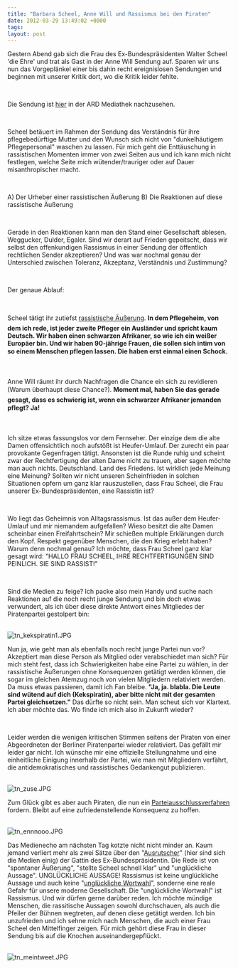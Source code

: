 ```yaml
---
title: "Barbara Scheel, Anne Will und Rassismus bei den Piraten"
date: 2012-03-29 13:49:02 +0000
tags: 
layout: post
---
```

Gestern Abend gab sich die Frau des Ex-Bundespräsidenten Walter Scheel 'die Ehre' und trat als Gast in der Anne Will Sendung auf. Sparen wir uns nun das Vorgeplänkel einer bis dahin recht ereignislosen Sendungen und beginnen mit unserer Kritik dort, wo die Kritik leider fehlte.

<br>

Die Sendung ist [hier](http://daserste.ndr.de/annewill/videos/annewill3387.html) in der ARD Mediathek nachzusehen.

<br>

Scheel betäuert im Rahmen der Sendung das Verständnis für ihre pflegebedürftige Mutter und den Wunsch sich nicht von "dunkelhäutigem Pflegepersonal" waschen zu lassen. Für mich geht die Enttäuschung in rassistischen Momenten immer von zwei Seiten aus und ich kann mich nicht festlegen, welche Seite mich wütender/trauriger oder auf Dauer misanthropischer macht.

<br>

A) Der Urheber einer rassistischen Äußerung
B) Die Reaktionen auf diese rassistische Äußerung

<br>

Gerade in den Reaktionen kann man den Stand einer Gesellschaft ablesen. Weggucker, Dulder, Egaler. Sind wir derart auf Frieden gepeitscht, dass wir selbst den offenkundigen Rassismus in einer Sendung der öffentlich rechtlichen Sender akzeptieren? Und was war nochmal genau der Unterschied zwischen Toleranz, Akzeptanz, Verständnis und Zustimmung? 

<br>

Der genaue Ablauf:

<br>

Scheel tätigt ihr zutiefst <a href="http://www.ardmediathek.de/ard/servlet/content/3517136?documentId=9967394">rassistische Äußerung</a>. <strong>In dem Pflegeheim, von dem ich rede, ist jeder zweite Pfleger ein Ausländer und spricht kaum Deutsch. Wir haben einen schwarzen Afrikaner, so wie ich ein weißer Europäer bin. Und wir haben 90-jährige Frauen, die sollen sich intim von so einem Menschen pflegen lassen. Die haben erst einmal einen Schock.</strong>

<br>

Anne Will räumt ihr durch Nachfragen die Chance ein sich zu revidieren (Warum überhaupt diese Chance?). <strong>Moment mal, haben Sie das gerade gesagt, dass es schwierig ist, wenn ein schwarzer Afrikaner jemanden pflegt? 
Ja! </strong>

<br>

Ich sitze etwas fassungslos vor dem Fernseher. Der einzige dem die alte Damen offensichtlich noch aufstößt ist Heufer-Umlauf. Der zurecht ein paar provokante Gegenfragen tätigt. Ansonsten ist die Runde ruhig und scheint zwar der Rechtfertigung der alten Dame nicht zu trauen, aber sagen möchte man auch nichts. Deutschland. Land des Friedens. Ist wirklich jede Meinung eine Meinung? Sollten wir nicht unseren Scheinfrieden in solchen Situationen opfern um ganz klar rauszustellen, dass Frau Scheel, die Frau unserer Ex-Bundespräsidenten, eine Rassistin ist? 

<br>

Wo liegt das Geheimnis von Alltagsrassismus. Ist das außer dem Heufer-Umlauf und mir niemandem aufgefallen? Wieso besitzt die alte Damen scheinbar einen Freifahrtschein? Mir schießen multiple Erklärungen durch den Kopf. Respekt gegenüber Menschen, die den Krieg erlebt haben? Warum denn nochmal genau? Ich möchte, dass Frau Scheel ganz klar gesagt wird: "HALLO FRAU SCHEEL, IHRE RECHTFERTIGUNGEN SIND PEINLICH. SIE SIND RASSIST!"

<br> 

Sind die Medien zu feige? Ich packe also mein Handy und suche nach Reaktionen auf die noch recht junge Sendung und bin doch etwas verwundert, als ich über diese direkte Antwort eines Mitgliedes der Piratenpartei gestolpert bin:

<br>

<img src="/content/images/tn_kekspiratin1.JPG" alt="tn_kekspiratin1.JPG" />

<br>

Nun ja, wie geht man als ebenfalls noch recht junge Partei nun vor? Akzeptiert man diese Person als Mitglied oder verabschiedet man sich? Für mich steht fest, dass ich Schwierigkeiten habe eine Partei zu wählen, in der rassistische Äußerungen ohne Konsequenzen getätigt werden können, die sogar im gleichen Atemzug noch von vielen Mitgliedern relativiert werden. Da muss etwas passieren, damit ich Fan bleibe. <strong> "Ja, ja. blabla. Die Leute sind wütend auf dich (Kekspiratin), aber bitte nicht mit der gesamten Partei gleichsetzen."</strong> Das dürfte so nicht sein. Man scheut sich vor Klartext. Ich aber möchte das. Wo finde ich mich also in Zukunft wieder? 

<br>

Leider werden die wenigen kritischen Stimmen seitens der Piraten von einer Abgeordneten der Berliner Piratenpartei wieder relativiert. Das gefällt mir leider gar nicht. Ich wünsche mir eine offizielle Stellungnahme und eine einheitliche Einigung innerhalb der Partei, wie man mit Mitgliedern verfährt, die antidemokratisches und rassistisches Gedankengut publizieren. 

<br>

<img src="/content/images/tn_zuse.JPG" alt="tn_zuse.JPG" />

<br>

Zum Glück gibt es aber auch Piraten, die nun ein <a href="http://de.wikipedia.org/wiki/Parteiausschluss">Parteiausschlussverfahren</a> fordern. Bleibt auf eine zufriedenstellende Konsequenz zu hoffen. 

<br>

<img src="/content/images/tn_ennnooo.JPG" alt="tn_ennnooo.JPG" />

<br>

Das Medienecho am nächsten Tag kotzte nicht nicht minder an. Kaum jemand verliert mehr als zwei Sätze über den "[Ausrutscher](http://www.abendblatt.de/kultur-live/tv-und-medien/article2232347/Bei-Anne-Will-Rassismusvorwurf-gegen-Barbara-Scheel.html)" (hier sind sich die Medien einig) der Gattin des Ex-Bundespräsidentin. Die Rede ist von "spontaner Äußerung", "stellte Scheel schnell klar" und "unglückliche Aussage". UNGLÜCKLICHE AUSSAGE! Rassismus ist keine unglückliche Aussage und auch keine "[unglückliche Wortwahl](http://www.abendblatt.de/kultur-live/tv-und-medien/article2232347/Bei-Anne-Will-Rassismusvorwurf-gegen-Barbara-Scheel.html)", sonderne eine reale Gefahr für unsere moderne Gesellschaft. Die "unglückliche Wortwahl" ist Rassismus. Und wir dürfen gerne darüber reden. Ich möchte mündige Menschen, die rassitische Aussagen sowohl durchschauen, als auch die Pfeiler der Bühnen wegtreten, auf denen diese getätigt werden. Ich bin unzufrieden und ich sehne mich nach Menschen, die auch einer Frau Scheel den Mittelfinger zeigen. Für mich gehört diese Frau in dieser Sendung bis auf die Knochen auseinandergepflückt. 

<br>

<img src="/content/images/tn_meintweet.JPG" alt="tn_meintweet.JPG" />

